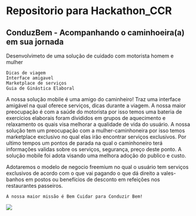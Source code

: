 # Repositorio para Hackathon_CCR
## ConduzBem - Acompanhando o caminhoeira(a) em sua jornada

Desenvolvimeto de uma solução de cuidado com motorista homem e mulher

```
Dicas de viagem  
Interface amigavel
Marketplace de serviços
Guia de Ginástica Elaboral 
```
A nossa solução mobile é uma amigo do caminheiro! Traz uma  interface amigável  na qual oferece serviços, dicas durante a viagem. A nossa maior preocupação é com a saúde do motorista por isso temos uma bateria de exercícios elaborais foram divididos em grupos de aquecimento e relaxamento os quais visa melhorar a qualidade de vida do usuário. A nossa solução tem um preocupação com a mulher-caminhoneira por isso temos marketplace exclusivo no qual elas irão encontrar serviços exclusivos.
Por ultimo tempos um pontos de parada na qual o caminhoneiro terá informações validas sobre os serviços, segurança, preço deste ponto. 
A solução mobile foi adota visando uma melhora adoção do publico e custo. 

Adotaremos o modelo de negocio freemium no qual o usuário tem serviços exclusivos de acordo com o que vai pagando  o que dá direito a vales-banhos em postos ou benefícios de desconto em refeições nos restaurantes passeiros. 

```
A nossa maior missão é Bem Cuidar para Conduzir Bem!
```

![](http://i.picasion.com/pic90/19399b92be435d209eeed5b41c4ce2a2.gif)
